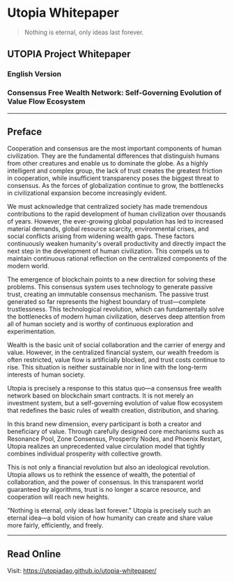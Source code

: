 # Utopia Whitepaper

> Nothing is eternal, only ideas last forever.  

## UTOPIA Project Whitepaper
### English Version

### Consensus Free Wealth Network: Self-Governing Evolution of Value Flow Ecosystem

---

## Preface

Cooperation and consensus are the most important components of human civilization. They are the fundamental differences that distinguish humans from other creatures and enable us to dominate the globe. As a highly intelligent and complex group, the lack of trust creates the greatest friction in cooperation, while insufficient transparency poses the biggest threat to consensus. As the forces of globalization continue to grow, the bottlenecks in civilizational expansion become increasingly evident.

We must acknowledge that centralized society has made tremendous contributions to the rapid development of human civilization over thousands of years. However, the ever-growing global population has led to increased material demands, global resource scarcity, environmental crises, and social conflicts arising from widening wealth gaps. These factors continuously weaken humanity's overall productivity and directly impact the next step in the development of human civilization. This compels us to maintain continuous rational reflection on the centralized components of the modern world.

The emergence of blockchain points to a new direction for solving these problems. This consensus system uses technology to generate passive trust, creating an immutable consensus mechanism. The passive trust generated so far represents the highest boundary of trust—complete trustlessness. This technological revolution, which can fundamentally solve the bottlenecks of modern human civilization, deserves deep attention from all of human society and is worthy of continuous exploration and experimentation.

Wealth is the basic unit of social collaboration and the carrier of energy and value. However, in the centralized financial system, our wealth freedom is often restricted, value flow is artificially blocked, and trust costs continue to rise. This situation is neither sustainable nor in line with the long-term interests of human society.

Utopia is precisely a response to this status quo—a consensus free wealth network based on blockchain smart contracts. It is not merely an investment system, but a self-governing evolution of value flow ecosystem that redefines the basic rules of wealth creation, distribution, and sharing.

In this brand new dimension, every participant is both a creator and beneficiary of value. Through carefully designed core mechanisms such as Resonance Pool, Zone Consensus, Prosperity Nodes, and Phoenix Restart, Utopia realizes an unprecedented value circulation model that tightly combines individual prosperity with collective growth.

This is not only a financial revolution but also an ideological revolution. Utopia allows us to rethink the essence of wealth, the potential of collaboration, and the power of consensus. In this transparent world guaranteed by algorithms, trust is no longer a scarce resource, and cooperation will reach new heights.

"Nothing is eternal, only ideas last forever." Utopia is precisely such an eternal idea—a bold vision of how humanity can create and share value more fairly, efficiently, and freely.

---

## Read Online

Visit: https://utopiadao.github.io/utopia-whitepaper/
